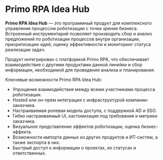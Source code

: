 # Primo RPA Idea Hub

**Primo RPA Idea Hub** — это программный продукт для комплексного управления процессом роботизации с точки зрения бизнеса. Встроенный инструментарий позволяет производить сбор и анализ предложений по роботизации процессов внутри организации, приоритизацию идей, оценку эффективности и мониторинг статуса реализации задач. 

Продукт интегрирован с платформой Primo RPA, что обеспечивает взаимодействие с другими продуктами данной линейки и сбор информации, необходимой для проведения анализа и планирования.

Ключевые возможности Primo RPA Idea Hub:

* Упрощение взаимодействия между всеми участниками процесса роботизации.
* Hosted или он-прем интеграция с инфраструктурой компании-заказчика.
* Настраиваемая ролевая модель доступа, с поддержкой AD и SSO.
* Гибко настраиваемый UI, кастомизация под требования и метрики заказчика.
* Визуальное представление эффектов роботизации, оценка бизнес-эффекта.
* Возможности импорта данных из других продуктов и ИТ-систем, а также экспорта в них.
* Быстрый доступ к информации о проектах, их статусах и ответственных.




